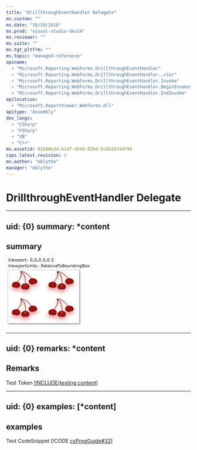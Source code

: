 ```yaml
---
title: "DrillthroughEventHandler Delegate"
ms.custom: ""
ms.date: "10/19/2016"
ms.prod: "visual-studio-dev14"
ms.reviewer: ""
ms.suite: ""
ms.tgt_pltfrm: ""
ms.topic: "managed-reference"
apiname: 
  - "Microsoft.Reporting.WebForms.DrillthroughEventHandler"
  - "Microsoft.Reporting.WebForms.DrillthroughEventHandler..ctor"
  - "Microsoft.Reporting.WebForms.DrillthroughEventHandler.Invoke"
  - "Microsoft.Reporting.WebForms.DrillthroughEventHandler.BeginInvoke"
  - "Microsoft.Reporting.WebForms.DrillthroughEventHandler.EndInvoke"
apilocation: 
  - "Microsoft.ReportViewer.WebForms.dll"
apitype: "Assembly"
dev_langs: 
  - "CSharp"
  - "FSharp"
  - "VB"
  - "C++"
ms.assetid: 01b00e3d-b1d7-45dd-82bd-5cbb1874df98
caps.latest.revision: 2
ms.author: "mblythe"
manager: "mblythe"
---
```

# DrillthroughEventHandler Delegate
---  
uid: {0}
summary: *content  
--- 

## summary
![hahha](../../../Override\Microsoft.Reporting.WinForms\ServerReport\Timeout/media/0.png)

---  
uid: {0}
remarks: *content  
---  
  
## Remarks  
Test Token [!INCLUDE(testing content)](../../../Override\Microsoft.Reporting.WebForms\IReportViewerMessages3/includes/ado_whidbey_long_md.md)

---  
uid: {0}
examples: [*content]
---  
  
## examples  
Test CodeSnippet [!CODE [csProgGuide#32](../CodeSnippet/VS_Snippets_VBCSharp/csProsgGuide#32)] 
